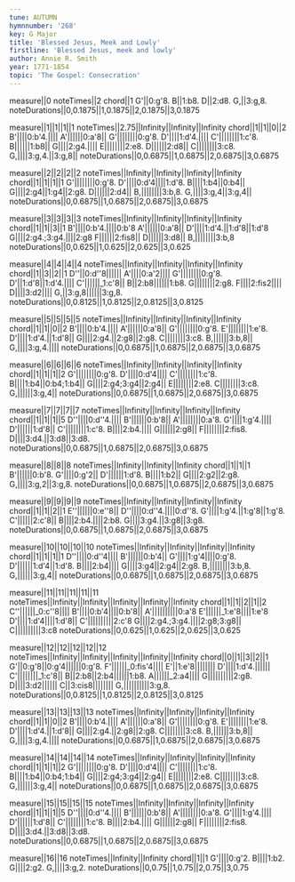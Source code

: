 ```yaml
---
tune: AUTUMN
hymnnumber: '268'
key: G Major
title: 'Blessed Jesus, Meek and Lowly'
firstline: 'Blessed Jesus, meek and lowly'
author: Annie R. Smith
year: 1771-1854
topic: 'The Gospel: Consecration'
---
```

measure||0
noteTimes||2
chord||1
G'||0:g'8.
B||1:b8.
D||2:d8.
G,||3:g,8.
noteDurations||0,0.1875||1,0.1875||2,0.1875||3,0.1875

measure||1||1||1||1
noteTimes||2.75||Infinity||Infinity||Infinity
chord||1||1||0||2
B'||||0:b'4.||||
A'||||||0:a'8||
G'||||||||0:g'8.
D'||||1:d'4.||||
C'||||||||1:c'8.
B||||||1:b8||
G||||2:g4.||||
E||||||||2:e8.
D||||||2:d8||
C||||||||3:c8.
G,||||3:g,4.||3:g,8||
noteDurations||0,0.6875||1,0.6875||2,0.6875||3,0.6875

measure||2||2||2||2
noteTimes||Infinity||Infinity||Infinity||Infinity
chord||1||1||1||1
G'||||||||0:g'8.
D'||||0:d'4||||1:d'8.
B||||1:b4||0:b4||
G||||2:g4||1:g4||2:g8.
D||||||2:d4||
B,||||||||3:b,8.
G,||||3:g,4||3:g,4||
noteDurations||0,0.6875||1,0.6875||2,0.6875||3,0.6875

measure||3||3||3||3
noteTimes||Infinity||Infinity||Infinity||Infinity
chord||1||1||3||1
B'||||0:b'4.||||0:b'8
A'||||||0:a'8||
D'||||1:d'4.||1:d'8||1:d'8
G||||2:g4.;3:g4.||||2:g8
F||||||2:fis8||
D||||||3:d8||
B,||||||||3:b,8
noteDurations||0,0.625||1,0.625||2,0.625||3,0.625

measure||4||4||4||4
noteTimes||Infinity||Infinity||Infinity||Infinity
chord||1||3||2||1
D''||0:d''8||||||
A'||||0:a'2||||
G'||||||||0:g'8.
D'||1:d'8||1:d'4.||||
C'||||||_1:c'8||
B||2:b8||||||1:b8.
G||||||||2:g8.
F||||2:fis2||||
D||||3:d2||||
G,||3:g,8||||||3:g,8.
noteDurations||0,0.8125||1,0.8125||2,0.8125||3,0.8125

measure||5||5||5||5
noteTimes||Infinity||Infinity||Infinity||Infinity
chord||1||1||0||2
B'||||0:b'4.||||
A'||||||0:a'8||
G'||||||||0:g'8.
E'||||||||1:e'8.
D'||||1:d'4.||1:d'8||
G||||2:g4.||2:g8||2:g8.
C||||||||3:c8.
B,||||||3:b,8||
G,||||3:g,4.||||
noteDurations||0,0.6875||1,0.6875||2,0.6875||3,0.6875

measure||6||6||6||6
noteTimes||Infinity||Infinity||Infinity||Infinity
chord||1||1||1||2
G'||||||||0:g'8.
D'||||0:d'4||||
C'||||||||1:c'8.
B||||1:b4||0:b4;1:b4||
G||||2:g4;3:g4||2:g4||
E||||||||2:e8.
C||||||||3:c8.
G,||||||3:g,4||
noteDurations||0,0.6875||1,0.6875||2,0.6875||3,0.6875

measure||7||7||7||7
noteTimes||Infinity||Infinity||Infinity||Infinity
chord||1||1||1||5
D''||||0:d''4.||||
B'||||||0:b'8||
A'||||||||0:a'8.
G'||||1:g'4.||||
D'||||||1:d'8||
C'||||||||1:c'8.
B||||2:b4.||||
G||||||2:g8||
F||||||||2:fis8.
D||||3:d4.||3:d8||3:d8.
noteDurations||0,0.6875||1,0.6875||2,0.6875||3,0.6875

measure||8||8||8
noteTimes||Infinity||Infinity||Infinity
chord||1||1||1
B'||||||0:b'8.
G'||||0:g'2||
D'||||||1:d'8.
B||||1:b2||
G||||2:g2||2:g8.
G,||||3:g,2||3:g,8.
noteDurations||0,0.6875||1,0.6875||2,0.6875||3,0.6875

measure||9||9||9||9
noteTimes||Infinity||Infinity||Infinity||Infinity
chord||1||1||2||1
E''||||||0:e''8||
D''||||0:d''4.||||0:d''8.
G'||||1:g'4.||1:g'8||1:g'8.
C'||||||2:c'8||
B||||2:b4.||||2:b8.
G||||3:g4.||3:g8||3:g8.
noteDurations||0,0.6875||1,0.6875||2,0.6875||3,0.6875

measure||10||10||10||10
noteTimes||Infinity||Infinity||Infinity||Infinity
chord||1||1||1||1
D''||||0:d''4||||
B'||||||0:b'4||
G'||||1:g'4||||0:g'8.
D'||||||1:d'4||1:d'8.
B||||2:b4||||
G||||3:g4||2:g4||2:g8.
B,||||||||3:b,8.
G,||||||3:g,4||
noteDurations||0,0.6875||1,0.6875||2,0.6875||3,0.6875

measure||11||11||11||11||11
noteTimes||Infinity||Infinity||Infinity||Infinity||Infinity
chord||1||1||2||1||2
C''||||||_0:c''8||||
B'||||0:b'4||||0:b'8||
A'||||||||||0:a'8
E'||||||_1:e'8||||1:e'8
D'||||1:d'4||||1:d'8||
C'||||||||||2:c'8
G||||2:g4.;3:g4.||||2:g8;3:g8||
C||||||||||3:c8
noteDurations||0,0.625||1,0.625||2,0.625||3,0.625

measure||12||12||12||12||12
noteTimes||Infinity||Infinity||Infinity||Infinity||Infinity
chord||0||1||3||2||1
G'||0:g'8||0:g'4||||||0:g'8.
F'||||||_0:fis'4||||
E'||1:e'8||||||||
D'||||1:d'4.||||||
C'||||||||_1:c'8||
B||2:b8||2:b4||||||1:b8.
A||||||_2:a4||||
G||||||||||2:g8.
D||||3:d2||||||
C||3:cis8||||||||
G,||||||||||3:g,8.
noteDurations||0,0.8125||1,0.8125||2,0.8125||3,0.8125

measure||13||13||13||13
noteTimes||Infinity||Infinity||Infinity||Infinity
chord||1||1||0||2
B'||||0:b'4.||||
A'||||||0:a'8||
G'||||||||0:g'8.
E'||||||||1:e'8.
D'||||1:d'4.||1:d'8||
G||||2:g4.||2:g8||2:g8.
C||||||||3:c8.
B,||||||3:b,8||
G,||||3:g,4.||||
noteDurations||0,0.6875||1,0.6875||2,0.6875||3,0.6875

measure||14||14||14||14
noteTimes||Infinity||Infinity||Infinity||Infinity
chord||1||1||1||2
G'||||||||0:g'8.
D'||||0:d'4||||
C'||||||||1:c'8.
B||||1:b4||0:b4;1:b4||
G||||2:g4;3:g4||2:g4||
E||||||||2:e8.
C||||||||3:c8.
G,||||||3:g,4||
noteDurations||0,0.6875||1,0.6875||2,0.6875||3,0.6875

measure||15||15||15||15
noteTimes||Infinity||Infinity||Infinity||Infinity
chord||1||1||1||5
D''||||0:d''4.||||
B'||||||0:b'8||
A'||||||||0:a'8.
G'||||1:g'4.||||
D'||||||1:d'8||
C'||||||||1:c'8.
B||||2:b4.||||
G||||||2:g8||
F||||||||2:fis8.
D||||3:d4.||3:d8||3:d8.
noteDurations||0,0.6875||1,0.6875||2,0.6875||3,0.6875

measure||16||16
noteTimes||Infinity||Infinity
chord||1||1
G'||||0:g'2.
B||||1:b2.
G||||2:g2.
G,||||3:g,2.
noteDurations||0,0.75||1,0.75||2,0.75||3,0.75

